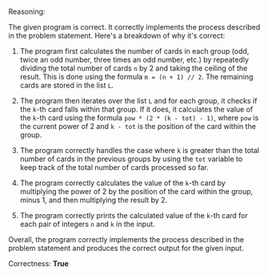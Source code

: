 Reasoning:

The given program is correct. It correctly implements the process described in the problem statement. Here's a breakdown of why it's correct:

1. The program first calculates the number of cards in each group (odd, twice an odd number, three times an odd number, etc.) by repeatedly dividing the total number of cards `n` by 2 and taking the ceiling of the result. This is done using the formula `m = (n + 1) // 2`. The remaining cards are stored in the list `L`.

2. The program then iterates over the list `L` and for each group, it checks if the `k`-th card falls within that group. If it does, it calculates the value of the `k`-th card using the formula `pow * (2 * (k - tot) - 1)`, where `pow` is the current power of 2 and `k - tot` is the position of the card within the group.

3. The program correctly handles the case where `k` is greater than the total number of cards in the previous groups by using the `tot` variable to keep track of the total number of cards processed so far.

4. The program correctly calculates the value of the `k`-th card by multiplying the power of 2 by the position of the card within the group, minus 1, and then multiplying the result by 2.

5. The program correctly prints the calculated value of the `k`-th card for each pair of integers `n` and `k` in the input.

Overall, the program correctly implements the process described in the problem statement and produces the correct output for the given input.

Correctness: **True**